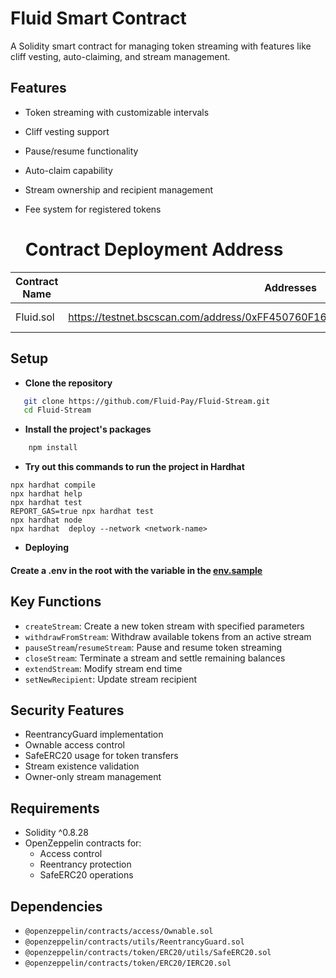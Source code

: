# Fluid Smart Contract

A Solidity smart contract for managing token streaming with features like cliff vesting, auto-claiming, and stream management.

## Features

- Token streaming with customizable intervals
- Cliff vesting support
- Pause/resume functionality
- Auto-claim capability
- Stream ownership and recipient management
- Fee system for registered tokens

  # **Contract  Deployment Address**



| Contract Name            | Addresses                                  |Network                                  |
| ------------------------ | ------------------------------------------ |------------------------------------------
|  Fluid.sol               |https://testnet.bscscan.com/address/0xFF450760F160A60791d7D13F11FdF698a862D225                                           |  BSC Testnet                                         


## **Setup**

- **Clone the repository**
```sh
   git clone https://github.com/Fluid-Pay/Fluid-Stream.git 
   cd Fluid-Stream
```


- **Install the project's packages**
```sh
    npm install
```



- **Try out this commands to run  the project in Hardhat**

```shell
npx hardhat compile
npx hardhat help
npx hardhat test
REPORT_GAS=true npx hardhat test
npx hardhat node
npx hardhat  deploy --network <network-name>
```


- **Deploying**

#### Create a .env in the root with the variable in  the [env.sample](.env.sample)

## Key Functions

- `createStream`: Create a new token stream with specified parameters
- `withdrawFromStream`: Withdraw available tokens from an active stream
- `pauseStream`/`resumeStream`: Pause and resume token streaming
- `closeStream`: Terminate a stream and settle remaining balances
- `extendStream`: Modify stream end time
- `setNewRecipient`: Update stream recipient

## Security Features

- ReentrancyGuard implementation
- Ownable access control
- SafeERC20 usage for token transfers
- Stream existence validation
- Owner-only stream management

## Requirements

- Solidity ^0.8.28
- OpenZeppelin contracts for:
  - Access control
  - Reentrancy protection
  - SafeERC20 operations

## Dependencies

- `@openzeppelin/contracts/access/Ownable.sol`
- `@openzeppelin/contracts/utils/ReentrancyGuard.sol`
- `@openzeppelin/contracts/token/ERC20/utils/SafeERC20.sol`
- `@openzeppelin/contracts/token/ERC20/IERC20.sol`

